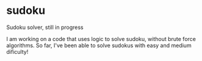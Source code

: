 # sudoku
Sudoku solver, still in progress

I am working on a code that uses logic to solve sudoku, without brute force algorithms. So far, I've been able to solve sudokus with easy and medium dificulty!
